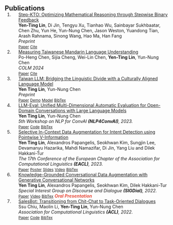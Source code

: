 <h2 id="publications" style="margin: 2px 0px -15px;">Publications</h2>

<div class="publications">
<ol class="bibliography">

 <li> <div class="pub-row"> <div class="col-sm-9" style="position: relative;width: 100%;padding-right: 15px;padding-left: 20px;"> <div class="title"><a href="https://yentingl.com">Step-KTO: Optimizing Mathematical Reasoning through Stepwise Binary Feedback</a></div> <div class="author"><strong>Yen-Ting Lin</strong>, Di Jin, Tengyu Xu, Tianhao Wu, Sainbayar Sukhbaatar, Chen Zhu, Yun He, Yun-Nung Chen, Jason Weston, Yuandong Tian, Arash Rahnama, Sinong Wang, Hao Ma, Han Fang</div> <div class="periodical"><em>Preprint</em></div> <div class="links"> <a href="https://yentingl.com" class="btn btn-sm z-depth-0" role="button" target="_blank" style="font-size:12px;">Paper</a> <a href="https://yentingl.com" class="btn btn-sm z-depth-0" role="button" target="_blank" style="font-size:12px;">Cite</a> </div> </div> </div> </li>

 <li> <div class="pub-row"> <div class="col-sm-9" style="position: relative;width: 100%;padding-right: 15px;padding-left: 20px;"> <div class="title"><a href="https://arxiv.org/abs/2403.20180">Measuring Taiwanese Mandarin Language Understanding</a></div> <div class="author">Po-Heng Chen, Sijia Cheng, Wei-Lin Chen, <strong>Yen-Ting Lin</strong>, Yun-Nung Chen</div> <div class="periodical"><em>COLM 2024</em></div> <div class="links"> <a href="https://arxiv.org/pdf/2403.20180.pdf" class="btn btn-sm z-depth-0" role="button" target="_blank" style="font-size:12px;">Paper</a> <a href="https://www.semanticscholar.org/paper/Measuring-Taiwanese-Mandarin-Language-Understanding-Chen-Cheng/367c806e8712c0001579e2d564481a3311693e20" class="btn btn-sm z-depth-0" role="button" target="_blank" style="font-size:12px;">Cite</a> </div> </div> </div> </li>

<li>
<div class="pub-row">
  <div class="col-sm-9" style="position: relative;width: 100%;padding-right: 15px;padding-left: 20px;">
    <div class="title"><a href="https://arxiv.org/abs/2311.17487">Taiwan LLM: Bridging the Linguistic Divide with a Culturally Aligned Language Model</a></div>
    <div class="author"><strong>Yen Ting Lin</strong>, Yun-Nung Chen</div>
    <div class="periodical"><em>Preprint</em></div>
    <div class="links">
      <a href="https://arxiv.org/pdf/2311.17487.pdf" class="btn btn-sm z-depth-0" role="button" target="_blank" style="font-size:12px;">Paper</a>
      <a href="https://twllm.com" class="btn btn-sm z-depth-0" role="button" target="_blank" style="font-size:12px;">Demo</a>
      <a href="https://huggingface.co/collections/yentinglin/taiwan-llm-6523f5a2d6ca498dc3810f07" class="btn btn-sm z-depth-0" role="button" target="_blank" style="font-size:12px;">Model</a>
      <a href="https://dblp.org/rec/journals/corr/abs-2311-17487.html?view=bibtex" class="btn btn-sm z-depth-0" role="button" target="_blank" style="font-size:12px;">BibTex</a>
    </div>
  </div>
</div>
</li>  
<li>
<div class="pub-row">
  <div class="col-sm-9" style="position: relative;width: 100%;padding-right: 15px;padding-left: 20px;">
    <div class="title"><a href="http://arxiv.org/abs/2305.13711">LLM-Eval: Unified Multi-Dimensional Automatic Evaluation for Open-Domain Conversations with Large Language Models</a></div>
    <div class="author"><strong>Yen Ting Lin</strong>, Yun-Nung Chen</div>
    <div class="periodical"><em>5th Workshop on NLP for ConvAI <strong>(NLP4ConvAI)</strong>, 2023.</em></div>
    <div class="links">
      <a href="https://arxiv.org/pdf/2305.13711.pdf" class="btn btn-sm z-depth-0" role="button" target="_blank" style="font-size:12px;">Paper</a>
      <a href="https://github.com/MiuLab/LLM-Eval/tree/main" class="btn btn-sm z-depth-0" role="button" target="_blank" style="font-size:12px;">Code</a>
      <a href="https://dblp.org/rec/journals/corr/abs-2305-13711.html?view=bibtex" class="btn btn-sm z-depth-0" role="button" target="_blank" style="font-size:12px;">BibTex</a>
    </div>
  </div>
</div>
</li>  
<li>
<div class="pub-row">
  <div class="col-sm-9" style="position: relative;width: 100%;padding-right: 15px;padding-left: 20px;">
    <div class="title"><a href="https://aclanthology.org/2023.eacl-main.107/">Selective In-Context Data Augmentation for Intent Detection using Pointwise V-Information</a></div>
    <div class="author"><strong>Yen Ting Lin</strong>, Alexandros Papangelis, Seokhwan Kim, Sungjin Lee, Devamanyu Hazarika, Mahdi Namazifar, Di Jin, Yang Liu and Dilek Hakkani-Tur</div>
    <div class="periodical"><em>The 17th Conference of the European Chapter of the Association for Computational Linguistics <strong>(EACL)</strong>, 2023.</em></div>
    <div class="links">
      <a href="https://arxiv.org/pdf/2302.05096.pdf" class="btn btn-sm z-depth-0" role="button" target="_blank" style="font-size:12px;">Paper</a>
      <a href="https://ytlin.s3.ap-northeast-1.amazonaws.com/data/icda_poster.pdf" class="btn btn-sm z-depth-0" role="button" target="_blank" style="font-size:12px;">Poster</a>
      <a href="https://ytlin.s3-ap-northeast-1.amazonaws.com/data/icda_slides.pdf" class="btn btn-sm z-depth-0" role="button" target="_blank" style="font-size:12px;">Slides</a>
      <a href="https://youtu.be/klN--Y7pttU" class="btn btn-sm z-depth-0" role="button" target="_blank" style="font-size:12px;">Video</a>
      <a href="https://dblp.uni-trier.de/rec/journals/corr/abs-2302-05096.html?view=bibtex" class="btn btn-sm z-depth-0" role="button" target="_blank" style="font-size:12px;">BibTex</a>
    </div>
  </div>
</div>
</li>
<li>
<div class="pub-row">
  <div class="col-sm-9" style="position: relative;width: 100%;padding-right: 15px;padding-left: 20px;">
    <div class="title"><a href="https://aclanthology.org/2022.sigdial-1.3/">Knowledge-Grounded Conversational Data Augmentation with Generative Conversational Networks</a></div>
    <div class="author"><strong>Yen Ting Lin</strong>, Alexandros Papangelis, Seokhwan Kim, Dilek Hakkani-Tur</div>
    <div class="periodical"><em>Special Interest Group on Discourse and Dialogue <strong>(SIGDial)</strong>, 2022.</em></div>
    <div class="links">
      <a href="https://aclanthology.org/2022.sigdial-1.3/" class="btn btn-sm z-depth-0" role="button" target="_blank" style="font-size:12px;">Paper</a>
      <a href="https://www.youtube.com/watch?v=P8Ns-WWF770" class="btn btn-sm z-depth-0" role="button" target="_blank" style="font-size:12px;">Video</a>
      <a href="https://dblp.uni-trier.de/rec/conf/sigdial/LinPKH22.html?view=bibtex" class="btn btn-sm z-depth-0" role="button" target="_blank" style="font-size:12px;">BibTex</a>
      <strong><i style="color:#e74d3c">Oral Presentation</i></strong>
    </div>
  </div>
</div>
</li>
<li>
<div class="pub-row">
    <div class="col-sm-9" style="position: relative;width: 100%;padding-right: 15px;padding-left: 20px;">
        <div class="title"><a href="https://aclanthology.org/2022.acl-long.425/">SalesBot: Transitioning from Chit-Chat to Task-Oriented Dialogues</a></div>
        <div class="author">Ssu Chiu, Maolin Li, <strong>Yen-Ting Lin</strong>, Yun-Nung Chen</div>
        <div class="periodical"><em>Association for Computational Linguistics <strong>(ACL)</strong>, 2022.</em></div>
        <div class="links">
          <a href="https://aclanthology.org/2022.acl-long.425/" class="btn btn-sm z-depth-0" role="button" target="_blank" style="font-size:12px;">Paper</a>
          <a href="https://github.com/miulab/salesbot" class="btn btn-sm z-depth-0" role="button" target="_blank" style="font-size:12px;">Code</a>
          <a href="https://dblp.uni-trier.de/rec/conf/acl/ChiuLLC22.html?view=bibtex" class="btn btn-sm z-depth-0" role="button" target="_blank" style="font-size:12px;">BibTex</a>
        </div>
    </div>
</div>
</li>
  
<br>

</ol>
</div>
